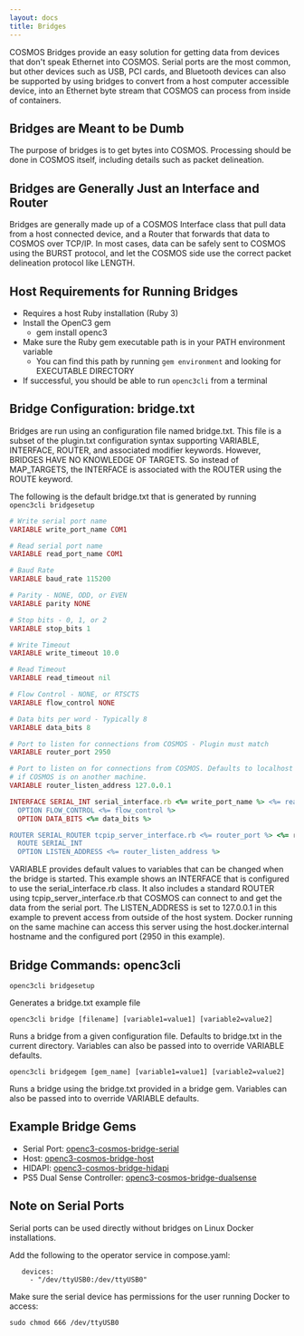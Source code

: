 ```yaml
---
layout: docs
title: Bridges
---
```


COSMOS Bridges provide an easy solution for getting data from devices that don't speak Ethernet into COSMOS.
Serial ports are the most common, but other devices such as USB, PCI cards, and Bluetooth devices can also be
supported by using bridges to convert from a host computer accessible device, into an Ethernet byte stream that
COSMOS can process from inside of containers.

## Bridges are Meant to be Dumb

The purpose of bridges is to get bytes into COSMOS. Processing should be done in COSMOS itself, including details such as
packet delineation.

## Bridges are Generally Just an Interface and Router

Bridges are generally made up of a COSMOS Interface class that pull data from a host connected device, and a Router that forwards that data to
COSMOS over TCP/IP. In most cases, data can be safely sent to COSMOS using the BURST protocol, and let the COSMOS side use the correct packet delineation
protocol like LENGTH.

## Host Requirements for Running Bridges

- Requires a host Ruby installation (Ruby 3)
- Install the OpenC3 gem
  - gem install openc3
- Make sure the Ruby gem executable path is in your PATH environment variable
  - You can find this path by running `gem environment` and looking for EXECUTABLE DIRECTORY
- If successful, you should be able to run `openc3cli` from a terminal

## Bridge Configuration: bridge.txt

Bridges are run using an configuration file named bridge.txt. This file is a subset of the plugin.txt configuration syntax supporting VARIABLE, INTERFACE, ROUTER, and associated modifier keywords. However, BRIDGES HAVE NO KNOWLEDGE OF TARGETS. So instead of MAP_TARGETS, the INTERFACE is associated with the ROUTER using the ROUTE keyword.

The following is the default bridge.txt that is generated by running `openc3cli bridgesetup`

```ruby
# Write serial port name
VARIABLE write_port_name COM1

# Read serial port name
VARIABLE read_port_name COM1

# Baud Rate
VARIABLE baud_rate 115200

# Parity - NONE, ODD, or EVEN
VARIABLE parity NONE

# Stop bits - 0, 1, or 2
VARIABLE stop_bits 1

# Write Timeout
VARIABLE write_timeout 10.0

# Read Timeout
VARIABLE read_timeout nil

# Flow Control - NONE, or RTSCTS
VARIABLE flow_control NONE

# Data bits per word - Typically 8
VARIABLE data_bits 8

# Port to listen for connections from COSMOS - Plugin must match
VARIABLE router_port 2950

# Port to listen on for connections from COSMOS. Defaults to localhost for security. Will need to be opened
# if COSMOS is on another machine.
VARIABLE router_listen_address 127.0.0.1

INTERFACE SERIAL_INT serial_interface.rb <%= write_port_name %> <%= read_port_name %> <%= baud_rate %> <%= parity %> <%= stop_bits %> <%= write_timeout %> <%= read_timeout %>
  OPTION FLOW_CONTROL <%= flow_control %>
  OPTION DATA_BITS <%= data_bits %>

ROUTER SERIAL_ROUTER tcpip_server_interface.rb <%= router_port %> <%= router_port %> 10.0 nil BURST
  ROUTE SERIAL_INT
  OPTION LISTEN_ADDRESS <%= router_listen_address %>
```

VARIABLE provides default values to variables that can be changed when the bridge is started. This example shows an INTERFACE that is configured to use the serial_interface.rb class. It also includes a standard ROUTER using tcpip_server_interface.rb that COSMOS can connect to and get the data from the serial port. The LISTEN_ADDRESS is set to 127.0.0.1 in this example to prevent access from outside of the host system. Docker running on the same machine can access
this server using the host.docker.internal hostname and the configured port (2950 in this example).

## Bridge Commands: openc3cli

`openc3cli bridgesetup`

Generates a bridge.txt example file

`openc3cli bridge [filename] [variable1=value1] [variable2=value2]`

Runs a bridge from a given configuration file. Defaults to bridge.txt in the current directory. Variables can also be passed into to override VARIABLE defaults.

`openc3cli bridgegem [gem_name] [variable1=value1] [variable2=value2]`

Runs a bridge using the bridge.txt provided in a bridge gem. Variables can also be passed into to override VARIABLE defaults.

## Example Bridge Gems

- Serial Port: [openc3-cosmos-bridge-serial](https://github.com/OpenC3/openc3-cosmos-bridge-serial)
- Host: [openc3-cosmos-bridge-host](https://github.com/OpenC3/openc3-cosmos-bridge-host)
- HIDAPI: [openc3-cosmos-bridge-hidapi](https://github.com/OpenC3/openc3-cosmos-bridge-hidapi)
- PS5 Dual Sense Controller: [openc3-cosmos-bridge-dualsense](https://github.com/OpenC3/openc3-cosmos-bridge-dualsense)

## Note on Serial Ports

Serial ports can be used directly without bridges on Linux Docker installations.

Add the following to the operator service in compose.yaml:

```
   devices:
     - "/dev/ttyUSB0:/dev/ttyUSB0"
```

Make sure the serial device has permissions for the user running Docker to access:

```
sudo chmod 666 /dev/ttyUSB0
```
